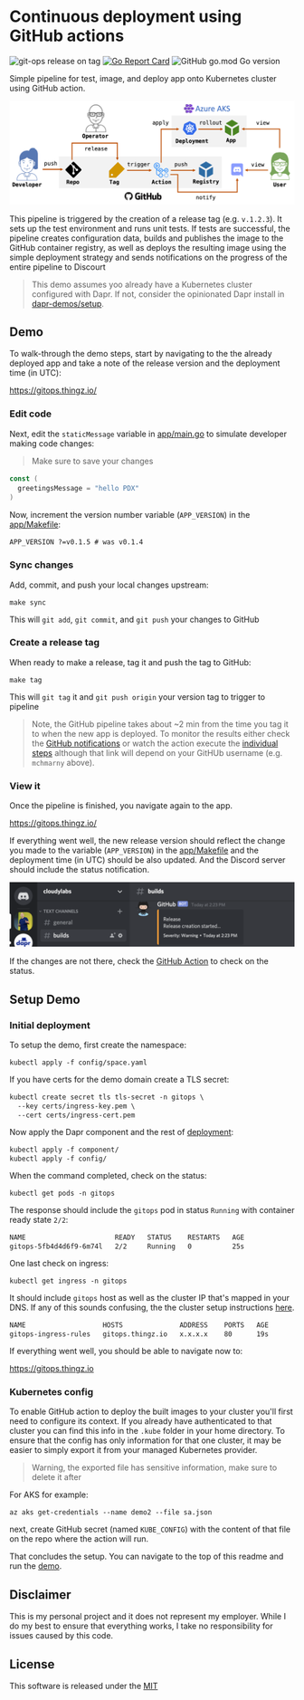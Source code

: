 # Continuous deployment using GitHub actions

![git-ops release on tag](https://github.com/mchmarny/git-ops/workflows/git-ops%20release%20on%20tag/badge.svg) [![Go Report Card](https://goreportcard.com/badge/github.com/mchmarny/git-ops)](https://goreportcard.com/report/github.com/mchmarny/git-ops) ![GitHub go.mod Go version](https://img.shields.io/github/go-mod/go-version/mchmarny/git-ops)

Simple pipeline for test, image, and deploy app onto Kubernetes cluster using GitHub action. 

![](image/diagram.png)

This pipeline is triggered by the creation of a release tag (e.g. `v.1.2.3`). It sets up the test environment and runs unit tests. If tests are successful, the pipeline creates configuration data, builds and publishes the image to the GitHub container registry, as well as deploys the resulting image using the simple deployment strategy and sends notifications on the progress of the entire pipeline to Discourt 

> This demo assumes yoo already have a Kubernetes cluster configured with Dapr. If not, consider the opinionated Dapr install in [dapr-demos/setup](https://github.com/mchmarny/dapr-demos/tree/master/setup).

## Demo

To walk-through the demo steps, start by navigating to the the already deployed app and take a note of the release version and the deployment time (in UTC):

https://gitops.thingz.io/

### Edit code

Next, edit the `staticMessage` variable in [app/main.go](app/main.go) to simulate developer making code changes:

> Make sure to save your changes

```go
const (
  greetingsMessage = "hello PDX"
)
```

Now, increment the version number variable (`APP_VERSION`) in the [app/Makefile](app/Makefile):

```shell
APP_VERSION ?=v0.1.5 # was v0.1.4
```

### Sync changes

Add, commit, and push your local changes upstream:

```shell
make sync
```

This will `git add`, `git commit`, and `git push` your changes to GitHub

### Create a release tag

When ready to make a release, tag it and push the tag to GitHub:

```shell
make tag
```

This will `git tag` it and `git push origin` your version tag to trigger to pipeline

> Note, the GitHub pipeline takes about ~2 min from the time you tag it to when the new app is deployed. To monitor the results either check the [GitHub notifications](https://github.com/notifications) or watch the action execute the [individual steps](https://github.com/mchmarny/git-ops/actions?query=workflow%3A%22git-ops+release+on+tag%22) although that link will depend on your GitHUb username (e.g. `mchmarny` above).

### View it

Once the pipeline is finished, you navigate again to the app. 

https://gitops.thingz.io/

If everything went well, the new release version should reflect the change you made to the variable (`APP_VERSION`) in the [app/Makefile](app/Makefile) and the deployment time (in UTC) should be also updated. And the Discord server should include the status notification.

![](image/discord.png)


If the changes are not there, check the [GitHub Action](https://github.com/mchmarny/git-ops/actions?query=workflow%3A%22git-ops+release+on+tag%22) to check on the status. 

## Setup Demo

### Initial deployment

To setup the demo, first create the namespace: 

```shell
kubectl apply -f config/space.yaml
```

If you have certs for the demo domain create a TLS secret:

```shell
kubectl create secret tls tls-secret -n gitops \
  --key certs/ingress-key.pem \
  --cert certs/ingress-cert.pem
```

Now apply the Dapr component and the rest of [deployment](config/):

```shell
kubectl apply -f component/
kubectl apply -f config/
```

When the command completed, check on the status: 

```shell
kubectl get pods -n gitops
```

The response should include the `gitops` pod in status `Running` with container ready state `2/2`:

```shell
NAME                      READY   STATUS    RESTARTS   AGE
gitops-5fb4d4d6f9-6m74l   2/2     Running   0          25s
```

One last check on ingress: 

```shell
kubectl get ingress -n gitops
```

It should include `gitops` host as well as the cluster IP that's mapped in your DNS. If any of this sounds confusing, the the cluster setup instructions [here](https://github.com/mchmarny/dapr-demos/tree/master/setup).

```shell
NAME                   HOSTS              ADDRESS    PORTS   AGE
gitops-ingress-rules   gitops.thingz.io   x.x.x.x    80      19s
```

If everything went well, you should be able to navigate now to: 

https://gitops.thingz.io

### Kubernetes config

To enable GitHub action to deploy the built images to your cluster you'll first need to configure its context. If you already have authenticated to that cluster you can find this info in the `.kube` folder in your home directory. To ensure that the config has only information for that one cluster, it may be easier to simply export it from your managed Kubernetes provider.

> Warning, the exported file has sensitive information, make sure to delete it after

For AKS for example:

```shell
az aks get-credentials --name demo2 --file sa.json
```

next, create GitHub secret (named `KUBE_CONFIG`) with the content of that file on the repo where the action will run.

That concludes the setup. You can navigate to the top of this readme and run the [demo](#demo).

## Disclaimer

This is my personal project and it does not represent my employer. While I do my best to ensure that everything works, I take no responsibility for issues caused by this code.

## License

This software is released under the [MIT](../LICENSE)
